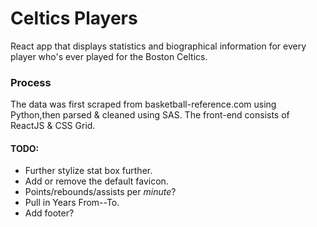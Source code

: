 # Celtics Players
React app that displays statistics and biographical information for every player who's ever played for the Boston Celtics.

### Process
The data was first scraped from basketball-reference.com using Python,then parsed & cleaned using SAS. The front-end consists of ReactJS & CSS Grid.

#### TODO:
- Further stylize stat box further.
- Add or remove the default favicon.
- Points/rebounds/assists per *minute*?
- Pull in Years From--To.
- Add footer?